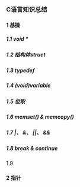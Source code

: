 ### C语言知识总结

#### 1 基操

##### 1.1 void *



##### 1.2 结构体struct



##### 1.3 typedef



##### 1.4 (void)variable



##### 1.5 位取



##### 1.6 memset() & memcopy()



##### 1.7 |、 &、 ||、 &&



##### 1.8 break & continue



1.9 

#### 2 指针

